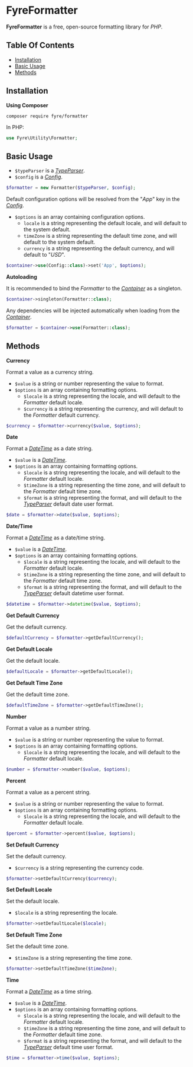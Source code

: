 # FyreFormatter

**FyreFormatter** is a free, open-source formatting library for *PHP*.


## Table Of Contents
- [Installation](#installation)
- [Basic Usage](#basic-usage)
- [Methods](#methods)



## Installation

**Using Composer**

```
composer require fyre/formatter
```

In PHP:

```php
use Fyre\Utility\Formatter;
```


## Basic Usage

- `$typeParser` is a [*TypeParser*](https://github.com/elusivecodes/FyreTypeParser).
- `$config` is a [*Config*](https://github.com/elusivecodes/FyreConfig).

```php
$formatter = new Formatter($typeParser, $config);
```

Default configuration options will be resolved from the "*App*" key in the [*Config*](https://github.com/elusivecodes/FyreConfig).

- `$options` is an array containing configuration options.
    - `locale` is a string representing the default locale, and will default to the system default.
    - `timeZone` is a string representing the default time zone, and will default to the system default.
    - `currency` is a string representing the default currency, and will default to "*USD*".

```php
$container->use(Config::class)->set('App', $options);
```

**Autoloading**

It is recommended to bind the *Formatter* to the [*Container*](https://github.com/elusivecodes/FyreContainer) as a singleton.

```php
$container->singleton(Formatter::class);
```

Any dependencies will be injected automatically when loading from the [*Container*](https://github.com/elusivecodes/FyreContainer).

```php
$formatter = $container->use(Formatter::class);
```


## Methods

**Currency**

Format a value as a currency string.

- `$value` is a string or number representing the value to format.
- `$options` is an array containing formatting options.
    - `$locale` is a string representing the locale, and will default to the *Formatter* default locale.
    - `$currency` is a string representing the currency, and will default to the *Formatter* default currency.

```php
$currency = $formatter->currency($value, $options);
```

**Date**

Format a [*DateTime*](https://github.com/elusivecodes/FyreDateTime) as a date string.

- `$value` is a [*DateTime*](https://github.com/elusivecodes/FyreDateTime).
- `$options` is an array containing formatting options.
    - `$locale` is a string representing the locale, and will default to the *Formatter* default locale.
    - `$timeZone` is a string representing the time zone, and will default to the *Formatter* default time zone.
    - `$format` is a string representing the format, and will default to the [*TypeParser*](https://github.com/elusivecodes/FyreTypeParser) default date user format.

```php
$date = $formatter->date($value, $options);
```

**Date/Time**

Format a [*DateTime*](https://github.com/elusivecodes/FyreDateTime) as a date/time string.

- `$value` is a [*DateTime*](https://github.com/elusivecodes/FyreDateTime).
- `$options` is an array containing formatting options.
    - `$locale` is a string representing the locale, and will default to the *Formatter* default locale.
    - `$timeZone` is a string representing the time zone, and will default to the *Formatter* default time zone.
    - `$format` is a string representing the format, and will default to the [*TypeParser*](https://github.com/elusivecodes/FyreTypeParser) default datetime user format.

```php
$datetime = $formatter->datetime($value, $options);
```

**Get Default Currency**

Get the default currency.

```php
$defaultCurrency = $formatter->getDefaultCurrency();
```

**Get Default Locale**

Get the default locale.

```php
$defaultLocale = $formatter->getDefaultLocale();
```

**Get Default Time Zone**

Get the default time zone.

```php
$defaultTimeZone = $formatter->getDefaultTimeZone();
```

**Number**

Format a value as a number string.

- `$value` is a string or number representing the value to format.
- `$options` is an array containing formatting options.
    - `$locale` is a string representing the locale, and will default to the *Formatter* default locale.

```php
$number = $formatter->number($value, $options);
```

**Percent**

Format a value as a percent string.

- `$value` is a string or number representing the value to format.
- `$options` is an array containing formatting options.
    - `$locale` is a string representing the locale, and will default to the *Formatter* default locale.

```php
$percent = $formatter->percent($value, $options);
```

**Set Default Currency**

Set the default currency.

- `$currency` is a string representing the currency code.

```php
$formatter->setDefaultCurrency($currency);
```

**Set Default Locale**

Set the default locale.

- `$locale` is a string representing the locale.

```php
$formatter->setDefaultLocale($locale);
```

**Set Default Time Zone**

Set the default time zone.

- `$timeZone` is a string representing the time zone.

```php
$formatter->setDefaultTimeZone($timeZone);
```

**Time**

Format a [*DateTime*](https://github.com/elusivecodes/FyreDateTime) as a time string.

- `$value` is a [*DateTime*](https://github.com/elusivecodes/FyreDateTime).
- `$options` is an array containing formatting options.
    - `$locale` is a string representing the locale, and will default to the *Formatter* default locale.
    - `$timeZone` is a string representing the time zone, and will default to the *Formatter* default time zone.
    - `$format` is a string representing the format, and will default to the [*TypeParser*](https://github.com/elusivecodes/FyreTypeParser) default time user format.

```php
$time = $formatter->time($value, $options);
```